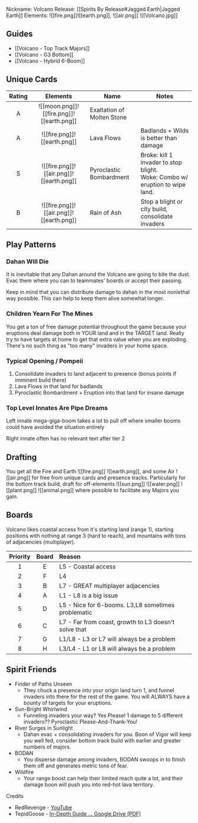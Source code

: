 Nickname: Volcano
Release: [[Spirits By Release#Jagged Earth|Jagged Earth]]
Elements: ![[fire.png]]![[earth.png]], ![[air.png]]
![[Volcano.jpg]]
## Guides
- [[Volcano - Top Track Majors]]
- [[Volcano - G3 Bottom]]
- [[Volcano - Hybrid 6-Boom]]

## Unique Cards

| Rating |                 Elements                 | Name                       | Notes                                                                          |
| :----: | :--------------------------------------: | -------------------------- | ------------------------------------------------------------------------------ |
|   A    | ![[moon.png]]![[fire.png]]![[earth.png]] | Exaltation of Molten Stone |                                                                                |
|   A    |       ![[fire.png]]![[earth.png]]        | Lava Flows                 | Badlands + Wilds is better than damage                                         |
|   S    | ![[fire.png]]![[air.png]]![[earth.png]]  | Pyroclastic Bombardment    | Broke: kill 1 invader to stop blight.<br>Woke: Combo w/ eruption to wipe land. |
|   B    | ![[fire.png]]![[air.png]]![[earth.png]]  | Rain of Ash                | Stop a blight or city build, consolidate invaders                              |

## Play Patterns

### Dahan Will Die
It is inevitable that any Dahan around the Volcano are going to bite the dust. Evac them where you can to teammates' boards or accept their passing.

Keep in mind that you can distribute damage to dahan in the most nonlethal way possible. This can help to keep them alive somewhat longer.

### Children Yearn For The Mines
You get a ton of free damage potential throughout the game because your eruptions deal damage both in YOUR land and in the TARGET land. Really try to have targets at home to get that extra value when you are exploding. There's no such thing as "too many" invaders in your home space.

### Typical Opening / Pompeii
1. Consolidate invaders to land adjacent to presence (bonus points if imminent build there)
2. Lava Flows in that land for badlands
3. Pyroclastic Bombardment + Eruption into that land for insane damage

### Top Level Innates Are Pipe Dreams
Left innate mega-giga-boom takes a lot to pull off where smaller booms could have avoided the situation entirely

Right innate often has no relevant text after tier 2

## Drafting
You get all the Fire and Earth ![[fire.png]] ![[earth.png]], and some Air ![[air.png]] for free from unique cards and presence tracks. Particularly for the bottom track build, draft for off-elements ![[sun.png]] ![[water.png]] ![[plant.png]] ![[animal.png]] where possible to facilitate any Majors you gain.

## Boards
Volcano likes coastal access from it's starting land (range 1), starting positions with nothing at range 3 (hard to reach), and mountains with tons of adjacencies (multiplayer).

| Priority | Board | Reason                                               |
| :------: | :---: | :--------------------------------------------------- |
|    1     |   E   | L5 - Coastal access                                  |
|    2     |   F   | L4                                                   |
|    3     |   B   | L7 - GREAT multiplayer adjacencies                   |
|    4     |   A   | L1 - L8 is a big issue                               |
|    5     |   D   | L5 - Nice for 6-booms. L3,L8 sometimes problematic   |
|    6     |   C   | L7 - Far from coast, growth to L3 doesn't solve that |
|    7     |   G   | L1/L8 - L3 or L7 will always be a problem            |
|    8     |   H   | L3/L4 - L1 or L8 will always be a problem            |



## Spirit Friends

- Finder of Paths Unseen
	- They chuck a presence into your origin land turn 1, and funnel invaders into there for the rest of the game. You will ALWAYS have a bounty of targets for your eruptions.
- Sun-Bright Whirlwind
	- Funneling invaders your way? Yes Please! 1 damage to 5 different invaders?? Pyroclastic Please-And-Thank-You!
- River Surges in Sunlight
	- Dahan evac + consolidating invaders for you. Boon of Vigor will keep you well fed, consider bottom track build with earlier and greater numbers of majors. 
- BODAN
	- You disperse damage among invaders, BODAN swoops in to finish them off and generates metric tons of fear.
- Wildfire
	- Your range boost can help their limited reach quite a lot, and their damage boon will push you into red-hot lava territory.




Credits
- RedRevenge - [YouTube](https://www.youtube.com/playlist?list=PL7VhWAfBC-gDE0vC6SLcV009V5Rct79lG)
- TepidGoose - [In-Depth Guide ... Google Drive (PDF)](https://drive.google.com/file/d/16yLgcutRANscQJdx5n33DKAvkt7yz-oX/view)
